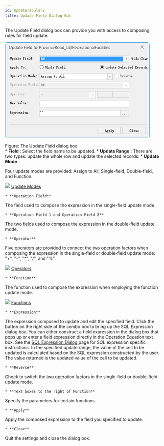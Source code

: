 ```yaml
---
id: UpdateTabular2
title: Update Field Dialog Box
---
```

The Update Field dialog box can provide you with access to composing rules for field update.

![](img-en/UpdateFieldDia.png)  

Figure: The Update Field dialog box  
    * **Field** : Select the field name to be updated.
    * **Update Range** : There are two types: update the whole row and update the selected records.
    * **Update Mode**

Four update modes are provided: Assign to All, Single-field, Double-field, and Function.

![](../../img/smalltitle.png) [Update Modes](ValueFrom.htm)

    * **Operation Field**

The field used to compose the expression in the single-field update mode.

    * **Operation Field 1 and Operation Field 2**

The two fields used to compose the expression in the double-field update mode.

    * **Operator**

Five operators are provided to connect the two operation factors when composing the expression in the single-field or double-field update mode: "+", "-", "*", "/", and "%".

![](../../img/smalltitle.png) [Operators](CalculateMethod.htm)

    * **Function**

The function used to compose the expression when employing the function update mode.

![](../../img/smalltitle.png) [Functions](Functions.htm)

    * **Expression**

The expression composed to update and edit the specified field. Click the button on the right side of the combo box to bring up the SQL Expression dialog box. You can either construct a field expression in the dialog box that pops up or enter a field expression directly in the Operation Equation text box. See the [ SQL Expression Dialog ](../../Query/SQLDia.htm) page for SQL expression specific instructions. In the specified update range, the value of the cell to be updated is calculated based on the SQL expression constructed by the user. The value returned is the updated value of the cell to be updated.

    * **Reverse**

Check to switch the two operation factors in the single-field or double-field update mode.

    * **Text boxes to the right of Function**

Specify the parameters for certain functions.

    * **Apply**

Apply the composed expression to the field you specified to update.

    * **Close**

Quit the settings and close the dialog box.

  


